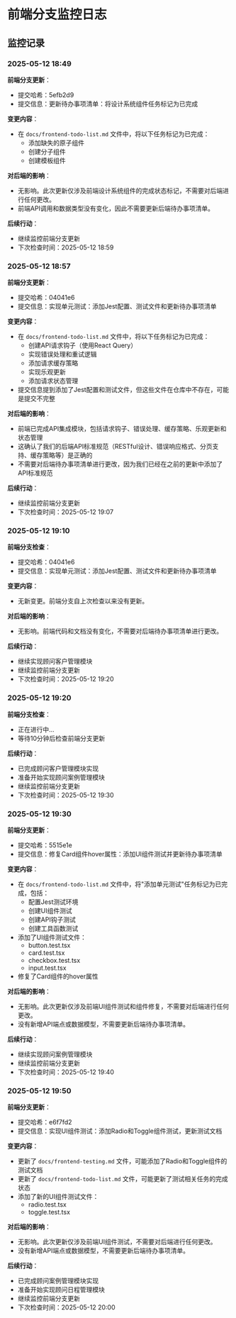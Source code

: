 # 前端分支监控日志

## 监控记录

### 2025-05-12 18:49

**前端分支更新**：
- 提交哈希：5efb2d9
- 提交信息：更新待办事项清单：将设计系统组件任务标记为已完成

**变更内容**：
- 在 `docs/frontend-todo-list.md` 文件中，将以下任务标记为已完成：
  - 添加缺失的原子组件
  - 创建分子组件
  - 创建模板组件

**对后端的影响**：
- 无影响。此次更新仅涉及前端设计系统组件的完成状态标记，不需要对后端进行任何更改。
- 前端API调用和数据类型没有变化，因此不需要更新后端待办事项清单。

**后续行动**：
- 继续监控前端分支更新
- 下次检查时间：2025-05-12 18:59

### 2025-05-12 18:57

**前端分支更新**：
- 提交哈希：04041e6
- 提交信息：实现单元测试：添加Jest配置、测试文件和更新待办事项清单

**变更内容**：
- 在 `docs/frontend-todo-list.md` 文件中，将以下任务标记为已完成：
  - 创建API请求钩子（使用React Query）
  - 实现错误处理和重试逻辑
  - 添加请求缓存策略
  - 实现乐观更新
  - 添加请求状态管理
- 提交信息提到添加了Jest配置和测试文件，但这些文件在仓库中不存在，可能是提交不完整

**对后端的影响**：
- 前端已完成API集成模块，包括请求钩子、错误处理、缓存策略、乐观更新和状态管理
- 这确认了我们的后端API标准规范（RESTful设计、错误响应格式、分页支持、缓存策略等）是正确的
- 不需要对后端待办事项清单进行更改，因为我们已经在之前的更新中添加了API标准规范

**后续行动**：
- 继续监控前端分支更新
- 下次检查时间：2025-05-12 19:07

### 2025-05-12 19:10

**前端分支检查**：
- 提交哈希：04041e6
- 提交信息：实现单元测试：添加Jest配置、测试文件和更新待办事项清单

**变更内容**：
- 无新变更。前端分支自上次检查以来没有更新。

**对后端的影响**：
- 无影响。前端代码和文档没有变化，不需要对后端待办事项清单进行更改。

**后续行动**：
- 继续实现顾问客户管理模块
- 继续监控前端分支更新
- 下次检查时间：2025-05-12 19:20

### 2025-05-12 19:20

**前端分支检查**：
- 正在进行中...
- 等待10分钟后检查前端分支更新

**后续行动**：
- 已完成顾问客户管理模块实现
- 准备开始实现顾问案例管理模块
- 继续监控前端分支更新
- 下次检查时间：2025-05-12 19:30

### 2025-05-12 19:30

**前端分支更新**：
- 提交哈希：5515e1e
- 提交信息：修复Card组件hover属性：添加UI组件测试并更新待办事项清单

**变更内容**：
- 在 `docs/frontend-todo-list.md` 文件中，将"添加单元测试"任务标记为已完成，包括：
  - 配置Jest测试环境
  - 创建UI组件测试
  - 创建API钩子测试
  - 创建工具函数测试
- 添加了UI组件测试文件：
  - button.test.tsx
  - card.test.tsx
  - checkbox.test.tsx
  - input.test.tsx
- 修复了Card组件的hover属性

**对后端的影响**：
- 无影响。此次更新仅涉及前端UI组件测试和组件修复，不需要对后端进行任何更改。
- 没有新增API端点或数据模型，不需要更新后端待办事项清单。

**后续行动**：
- 继续实现顾问案例管理模块
- 继续监控前端分支更新
- 下次检查时间：2025-05-12 19:40

### 2025-05-12 19:50

**前端分支更新**：
- 提交哈希：e6f7fd2
- 提交信息：实现UI组件测试：添加Radio和Toggle组件测试，更新测试文档

**变更内容**：
- 更新了 `docs/frontend-testing.md` 文件，可能添加了Radio和Toggle组件的测试文档
- 更新了 `docs/frontend-todo-list.md` 文件，可能更新了测试相关任务的完成状态
- 添加了新的UI组件测试文件：
  - radio.test.tsx
  - toggle.test.tsx

**对后端的影响**：
- 无影响。此次更新仅涉及前端UI组件测试，不需要对后端进行任何更改。
- 没有新增API端点或数据模型，不需要更新后端待办事项清单。

**后续行动**：
- 已完成顾问案例管理模块实现
- 准备开始实现顾问日程管理模块
- 继续监控前端分支更新
- 下次检查时间：2025-05-12 20:00
